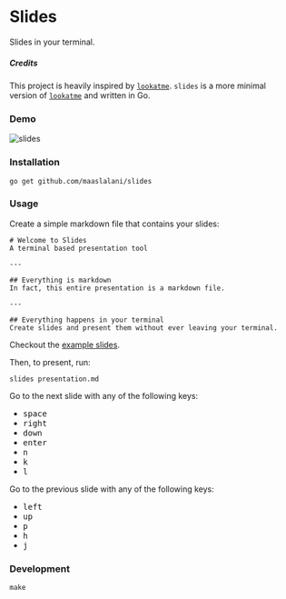 # Slides

Slides in your terminal.

##### Credits
This project is heavily inspired by [`lookatme`](https://github.com/d0c-s4vage/lookatme).
`slides` is a more minimal version of [`lookatme`](https://github.com/d0c-s4vage/lookatme) and written in Go.

### Demo
![slides](../assets/slides.gif?raw=true)

### Installation
```
go get github.com/maaslalani/slides
```

### Usage
Create a simple markdown file that contains your slides:

```
# Welcome to Slides
A terminal based presentation tool

---

## Everything is markdown
In fact, this entire presentation is a markdown file.

---

## Everything happens in your terminal
Create slides and present them without ever leaving your terminal.

```

Checkout the [example slides](./examples).

Then, to present, run:
```
slides presentation.md
```

Go to the next slide with any of the following keys:
* <kbd>space</kbd>
* <kbd>right</kbd>
* <kbd>down</kbd>
* <kbd>enter</kbd>
* <kbd>n</kbd>
* <kbd>k</kbd>
* <kbd>l</kbd>

Go to the previous slide with any of the following keys:
* <kbd>left</kbd>
* <kbd>up</kbd>
* <kbd>p</kbd>
* <kbd>h</kbd>
* <kbd>j</kbd>

### Development
```
make
```
